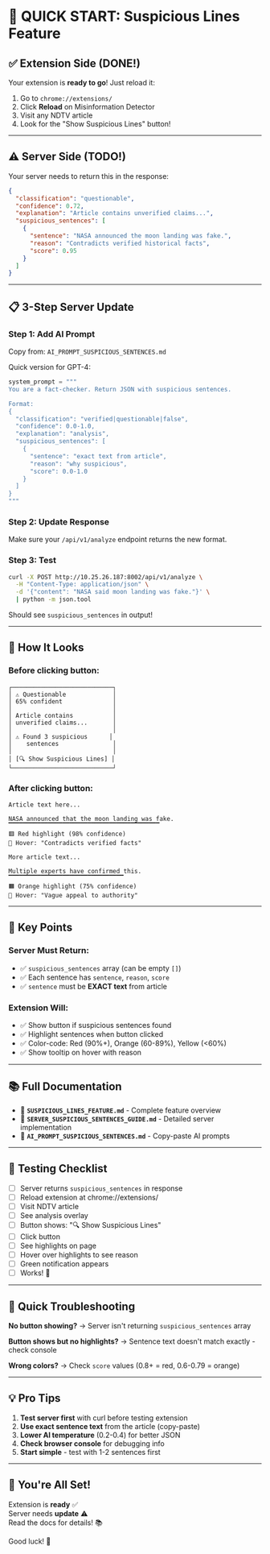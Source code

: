 # 🚀 QUICK START: Suspicious Lines Feature

## ✅ Extension Side (DONE!)

Your extension is **ready to go**! Just reload it:

1. Go to `chrome://extensions/`
2. Click **Reload** on Misinformation Detector
3. Visit any NDTV article
4. Look for the "Show Suspicious Lines" button!

---

## ⚠️ Server Side (TODO!)

Your server needs to return this in the response:

```json
{
  "classification": "questionable",
  "confidence": 0.72,
  "explanation": "Article contains unverified claims...",
  "suspicious_sentences": [
    {
      "sentence": "NASA announced the moon landing was fake.",
      "reason": "Contradicts verified historical facts",
      "score": 0.95
    }
  ]
}
```

---

## 📋 3-Step Server Update

### Step 1: Add AI Prompt
Copy from: `AI_PROMPT_SUSPICIOUS_SENTENCES.md`

Quick version for GPT-4:
```python
system_prompt = """
You are a fact-checker. Return JSON with suspicious sentences.

Format:
{
  "classification": "verified|questionable|false",
  "confidence": 0.0-1.0,
  "explanation": "analysis",
  "suspicious_sentences": [
    {
      "sentence": "exact text from article",
      "reason": "why suspicious",
      "score": 0.0-1.0
    }
  ]
}
"""
```

### Step 2: Update Response
Make sure your `/api/v1/analyze` endpoint returns the new format.

### Step 3: Test
```bash
curl -X POST http://10.25.26.187:8002/api/v1/analyze \
  -H "Content-Type: application/json" \
  -d '{"content": "NASA said moon landing was fake."}' \
  | python -m json.tool
```

Should see `suspicious_sentences` in output!

---

## 🎨 How It Looks

### Before clicking button:
```
┌────────────────────────────┐
│ ⚠ Questionable             │
│ 65% confident              │
│                            │
│ Article contains           │
│ unverified claims...       │
│                            │
│ ⚠️ Found 3 suspicious      │
│    sentences               │
│                            │
│ [🔍 Show Suspicious Lines] │
└────────────────────────────┘
```

### After clicking button:
```
Article text here...

NASA announced that the moon landing was fake.
▔▔▔▔▔▔▔▔▔▔▔▔▔▔▔▔▔▔▔▔▔▔▔▔▔▔▔▔▔▔▔▔▔▔▔▔▔▔▔▔▔▔
🟥 Red highlight (98% confidence)
💬 Hover: "Contradicts verified facts"

More article text...

Multiple experts have confirmed this.
▔▔▔▔▔▔▔▔▔▔▔▔▔▔▔▔▔▔▔▔▔▔▔▔▔▔▔▔▔▔▔▔
🟧 Orange highlight (75% confidence)
💬 Hover: "Vague appeal to authority"
```

---

## 🎯 Key Points

### Server Must Return:
- ✅ `suspicious_sentences` array (can be empty `[]`)
- ✅ Each sentence has `sentence`, `reason`, `score`
- ✅ `sentence` must be **EXACT text** from article

### Extension Will:
- ✅ Show button if suspicious sentences found
- ✅ Highlight sentences when button clicked
- ✅ Color-code: Red (90%+), Orange (60-89%), Yellow (<60%)
- ✅ Show tooltip on hover with reason

---

## 📚 Full Documentation

- 📄 **`SUSPICIOUS_LINES_FEATURE.md`** - Complete feature overview
- 📄 **`SERVER_SUSPICIOUS_SENTENCES_GUIDE.md`** - Detailed server implementation
- 📄 **`AI_PROMPT_SUSPICIOUS_SENTENCES.md`** - Copy-paste AI prompts

---

## 🧪 Testing Checklist

- [ ] Server returns `suspicious_sentences` in response
- [ ] Reload extension at chrome://extensions/
- [ ] Visit NDTV article
- [ ] See analysis overlay
- [ ] Button shows: "🔍 Show Suspicious Lines"
- [ ] Click button
- [ ] See highlights on page
- [ ] Hover over highlights to see reason
- [ ] Green notification appears
- [ ] Works! 🎉

---

## 🐛 Quick Troubleshooting

**No button showing?**
→ Server isn't returning `suspicious_sentences` array

**Button shows but no highlights?**
→ Sentence text doesn't match exactly - check console

**Wrong colors?**
→ Check `score` values (0.8+ = red, 0.6-0.79 = orange)

---

## 💡 Pro Tips

1. **Test server first** with curl before testing extension
2. **Use exact sentence text** from the article (copy-paste)
3. **Lower AI temperature** (0.2-0.4) for better JSON
4. **Check browser console** for debugging info
5. **Start simple** - test with 1-2 sentences first

---

## 🎉 You're All Set!

Extension is **ready** ✅  
Server needs **update** ⚠️  
Read the docs for details! 📚

Good luck! 🚀
